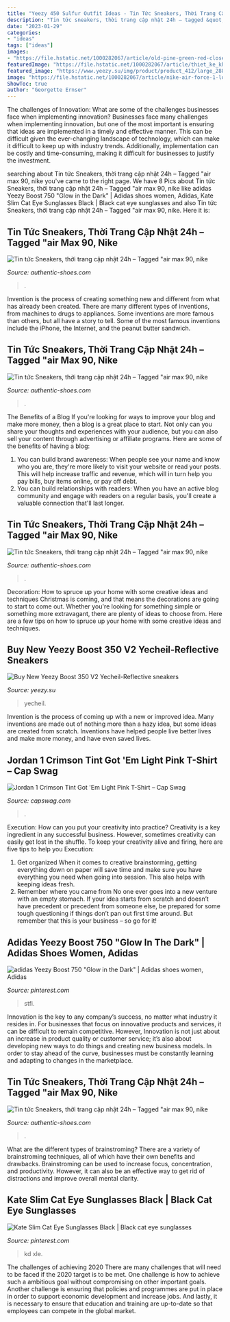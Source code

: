 ```yaml
---
title: "Yeezy 450 Sulfur Outfit Ideas - Tin Tức Sneakers, Thời Trang Cập Nhật 24h – Tagged &quot;air Max 90, Nike"
description: "Tin tức sneakers, thời trang cập nhật 24h – tagged &quot;air max 90, nike"
date: "2023-01-29"
categories:
- "ideas"
tags: ["ideas"]
images:
- "https://file.hstatic.net/1000282067/article/old-pine-green-red-closer-look-01_a732a441bf474eb39da9dcb85c70c53e_f9aae9f4c0064cb1bb48f4b1e3e24585_large.jpg"
featuredImage: "https://file.hstatic.net/1000282067/article/thiet_ke_khong_ten__4__82ee1abcc8044e5880b9b7415a2409ce_large.jpg"
featured_image: "https://www.yeezy.su/img/product/product_412/large_2889_412.png"
image: "https://file.hstatic.net/1000282067/article/nike-air-force-1-low-raygun-white-cu8070-100-6_df1a9eb27b084e73b27fec1d01109f9b_large.jpg"
ShowToc: true
author: "Georgette Ernser"
---
```



The challenges of Innovation: What are some of the challenges businesses face when implementing innovation?
Businesses face many challenges when implementing innovation, but one of the most important is ensuring that ideas are implemented in a timely and effective manner. This can be difficult given the ever-changing landscape of technology, which can make it difficult to keep up with industry trends. Additionally, implementation can be costly and time-consuming, making it difficult for businesses to justify the investment.

	

		
searching about Tin tức Sneakers, thời trang cập nhật 24h – Tagged &quot;air max 90, nike you've came to the right page. We have 8 Pics about Tin tức Sneakers, thời trang cập nhật 24h – Tagged &quot;air max 90, nike like adidas Yeezy Boost 750 &quot;Glow in the Dark&quot; | Adidas shoes women, Adidas, Kate Slim Cat Eye Sunglasses Black | Black cat eye sunglasses and also Tin tức Sneakers, thời trang cập nhật 24h – Tagged &quot;air max 90, nike. Here it is:
		
    
## Tin Tức Sneakers, Thời Trang Cập Nhật 24h – Tagged &quot;air Max 90, Nike

<img loading=lazy src="https://file.hstatic.net/1000282067/article/old-pine-green-red-closer-look-01_a732a441bf474eb39da9dcb85c70c53e_f9aae9f4c0064cb1bb48f4b1e3e24585_large.jpg" onerror="this.onerror=null;this.src='https://tse4.mm.bing.net/th?id=OIP.G6oqV3uvgNriuISqDa9FDwHaE8&amp;pid=15.1';" alt="Tin tức Sneakers, thời trang cập nhật 24h – Tagged &quot;air max 90, nike">

_Source: authentic-shoes.com_

>. 

	

Invention is the process of creating something new and different from what has already been created. There are many different types of inventions, from machines to drugs to appliances. Some inventions are more famous than others, but all have a story to tell. Some of the most famous inventions include the iPhone, the Internet, and the peanut butter sandwich.

    
## Tin Tức Sneakers, Thời Trang Cập Nhật 24h – Tagged &quot;air Max 90, Nike

<img loading=lazy src="https://file.hstatic.net/1000282067/article/nike-air-force-1-low-raygun-white-cu8070-100-6_df1a9eb27b084e73b27fec1d01109f9b_large.jpg" onerror="this.onerror=null;this.src='https://tse1.mm.bing.net/th?id=OIP.d2Kvz2LpRm33u8EwnihqgwHaFM&amp;pid=15.1';" alt="Tin tức Sneakers, thời trang cập nhật 24h – Tagged &quot;air max 90, nike">

_Source: authentic-shoes.com_

>. 

	

The Benefits of a Blog
If you're looking for ways to improve your blog and make more money, then a blog is a great place to start. Not only can you share your thoughts and experiences with your audience, but you can also sell your content through advertising or affiliate programs. Here are some of the benefits of having a blog: 
1) You can build brand awareness: When people see your name and know who you are, they're more likely to visit your website or read your posts. This will help increase traffic and revenue, which will in turn help you pay bills, buy items online, or pay off debt. 
2) You can build relationships with readers: When you have an active blog community and engage with readers on a regular basis, you'll create a valuable connection that'll last longer.

    
## Tin Tức Sneakers, Thời Trang Cập Nhật 24h – Tagged &quot;air Max 90, Nike

<img loading=lazy src="https://file.hstatic.net/1000282067/article/thiet_ke_khong_ten__4__82ee1abcc8044e5880b9b7415a2409ce_large.jpg" onerror="this.onerror=null;this.src='https://tse4.mm.bing.net/th?id=OIP.Lf09lODU8fL4CG2lspx81gHaEK&amp;pid=15.1';" alt="Tin tức Sneakers, thời trang cập nhật 24h – Tagged &quot;air max 90, nike">

_Source: authentic-shoes.com_

>. 

	

Decoration: How to spruce up your home with some creative ideas and techniques
Christmas is coming, and that means the decorations are going to start to come out. Whether you're looking for something simple or something more extravagant, there are plenty of ideas to choose from. Here are a few tips on how to spruce up your home with some creative ideas and techniques.

    
## Buy New Yeezy Boost 350 V2 Yecheil-Reflective Sneakers

<img loading=lazy src="https://www.yeezy.su/img/product/product_412/large_2889_412.png" onerror="this.onerror=null;this.src='https://tse1.mm.bing.net/th?id=OIP.Kbmf2LINwaUhQFUeeoVxYgHaEc&amp;pid=15.1';" alt="Buy New Yeezy Boost 350 V2 Yecheil-Reflective sneakers">

_Source: yeezy.su_

>yecheil. 

	

Invention is the process of coming up with a new or improved idea. Many inventions are made out of nothing more than a hazy idea, but some ideas are created from scratch. Inventions have helped people live better lives and make more money, and have even saved lives.

    
## Jordan 1 Crimson Tint Got &#039;Em Light Pink T-Shirt – Cap Swag

<img loading=lazy src="http://cdn.shopify.com/s/files/1/1614/2659/products/b9fa6f97880c39fa42a8c05f0f0a2e34_1024x1024.jpg?v=1575932970" onerror="this.onerror=null;this.src='https://tse1.mm.bing.net/th?id=OIP.2A67D83fyaT42x0mRge6BQHaHa&amp;pid=15.1';" alt="Jordan 1 Crimson Tint Got &#039;Em Light Pink T-Shirt – Cap Swag">

_Source: capswag.com_

>. 

	

Execution: How can you put your creativity into practice?
Creativity is a key ingredient in any successful business. However, sometimes creativity can easily get lost in the shuffle. To keep your creativity alive and firing, here are five tips to help you Execution:
1. Get organized
When it comes to creative brainstorming, getting everything down on paper will save time and make sure you have everything you need when going into session. This also helps with keeping ideas fresh.
2. Remember where you came from
No one ever goes into a new venture with an empty stomach. If your idea starts from scratch and doesn’t have precedent or precedent from someone else, be prepared for some tough questioning if things don’t pan out first time around. But remember that this is your business – so go for it!

    
## Adidas Yeezy Boost 750 &quot;Glow In The Dark&quot; | Adidas Shoes Women, Adidas

<img loading=lazy src="https://i.pinimg.com/originals/61/58/68/615868b77c074095f35d3e0ea9a578ac.png" onerror="this.onerror=null;this.src='https://tse1.mm.bing.net/th?id=OIP.Qi3c0vlW0MOALr7CV7JZFQHaD8&amp;pid=15.1';" alt="adidas Yeezy Boost 750 &quot;Glow in the Dark&quot; | Adidas shoes women, Adidas">

_Source: pinterest.com_

>stfi. 

	

Innovation is the key to any company’s success, no matter what industry it resides in. For businesses that focus on innovative products and services, it can be difficult to remain competitive. However, Innovation is not just about an increase in product quality or customer service; it’s also about developing new ways to do things and creating new business models. In order to stay ahead of the curve, businesses must be constantly learning and adapting to changes in the marketplace.

    
## Tin Tức Sneakers, Thời Trang Cập Nhật 24h – Tagged &quot;air Max 90, Nike

<img loading=lazy src="https://file.hstatic.net/1000282067/article/idas-originals-stan-smith-forever-sang-kien-cham-dut-rac-thai-nhua__1__416afd2085134ad58fd3b1360d25456d_large.jpg" onerror="this.onerror=null;this.src='https://tse1.mm.bing.net/th?id=OIP.5Itot1ALmVVgJfO0_YcIxwHaEI&amp;pid=15.1';" alt="Tin tức Sneakers, thời trang cập nhật 24h – Tagged &quot;air max 90, nike">

_Source: authentic-shoes.com_

>. 

	

What are the different types of brainstroming?
There are a variety of brainstroming techniques, all of which have their own benefits and drawbacks. Brainstroming can be used to increase focus, concentration, and productivity. However, it can also be an effective way to get rid of distractions and improve overall mental clarity.

    
## Kate Slim Cat Eye Sunglasses Black | Black Cat Eye Sunglasses

<img loading=lazy src="https://i.pinimg.com/originals/09/70/db/0970db3819c38610ecb367e5644ef4e5.png" onerror="this.onerror=null;this.src='https://tse2.mm.bing.net/th?id=OIP.NM-zi8yETxubjPivvy1brQHaLH&amp;pid=15.1';" alt="Kate Slim Cat Eye Sunglasses Black | Black cat eye sunglasses">

_Source: pinterest.com_

>kd xle. 

	

The challenges of achieving 2020
There are many challenges that will need to be faced if the 2020 target is to be met. One challenge is how to achieve such a ambitious goal without compromising on other important goals. Another challenge is ensuring that policies and programmes are put in place in order to support economic development and increase jobs. And lastly, it is necessary to ensure that education and training are up-to-date so that employees can compete in the global market.

